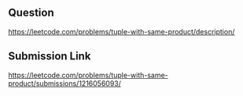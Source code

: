 ## Question

https://leetcode.com/problems/tuple-with-same-product/description/

## Submission Link

https://leetcode.com/problems/tuple-with-same-product/submissions/1216056093/